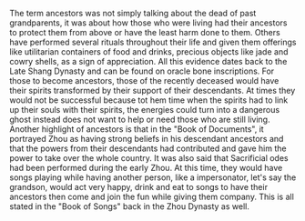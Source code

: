 The term ancestors was not simply talking about the dead of past grandparents, it was about how those who were living had their ancestors to protect them from above or have the least harm done to them. Others have performed several rituals throughout their life and given them offerings like utilitarian containers of food and drinks, precious objects like jade and cowry shells, as a sign of appreciation. All this evidence dates back to the Late Shang Dynasty and can be found on oracle bone inscriptions. For those to become ancestors, those of the recently deceased would have their spirits transformed by their support of their descendants. At times they would not be successful because tot hem time when the spirits had to link up their souls with their spirits, the energies could turn into a dangerous ghost instead does not want to help or need those who are still living. Another highlight of ancestors is that in the "Book of Documents", it portrayed Zhou as having strong beliefs in his descendant ancestors and that the powers from their descendants had contributed and gave him the power to take over the whole country. It was also said that Sacrificial odes had been performed during the early Zhou. At this time, they would have songs playing while having another person, like a impersonator, let's say the grandson, would act very happy, drink and eat to songs to have their ancestors then come and join the fun while giving them company. This is all stated in the "Book of Songs" back in the Zhou Dynasty as well.